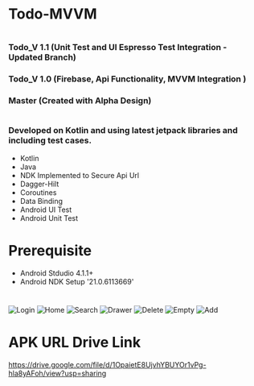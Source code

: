 # Todo-MVVM 
# 

### Todo_V 1.1 (Unit Test and UI Espresso Test Integration - Updated Branch)
### Todo_V 1.0 (Firebase, Api Functionality, MVVM Integration )
### Master (Created with Alpha Design) 
# 

### Developed on Kotlin and using latest jetpack libraries and including test cases.

* Kotlin
* Java
* NDK Implemented to Secure Api Url 
* Dagger-Hilt
* Coroutines
* Data Binding
* Android UI Test
* Android Unit Test 



# Prerequisite
- Android Stdudio 4.1.1+
- Android NDK Setup '21.0.6113669'

#

![Login](https://user-images.githubusercontent.com/16830594/116877416-5db12000-ac37-11eb-9b72-b19f9b0e1063.jpeg)
![Home](https://user-images.githubusercontent.com/16830594/116877415-5db12000-ac37-11eb-9f4e-7ca0c1c1036b.jpeg)
![Search](https://user-images.githubusercontent.com/16830594/116877420-5e49b680-ac37-11eb-9fb5-15759aff7504.jpeg)
![Drawer](https://user-images.githubusercontent.com/16830594/116877411-5be75c80-ac37-11eb-918a-5e04c91354fb.jpeg)
![Delete](https://user-images.githubusercontent.com/16830594/116877428-60137a00-ac37-11eb-9823-27599786cc00.jpeg)
![Empty](https://user-images.githubusercontent.com/16830594/116877578-9224dc00-ac37-11eb-86c3-a4bbb019e5f7.jpeg)
![Add](https://user-images.githubusercontent.com/16830594/116877426-5f7ae380-ac37-11eb-94b8-279dda7c8cbb.jpeg)

# APK URL Drive Link
https://drive.google.com/file/d/1OpaietE8UjvhYBUYOr1vPg-hla8yAFoh/view?usp=sharing
